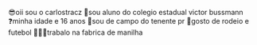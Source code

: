 😎oii sou o carlostracz
📒sou aluno do colegio estadual victor bussmann
❓minha idade e 16 anos
🚩sou de campo do tenente pr
🐴gosto de rodeio e futebol
👨🏻‍🏭trabalo na fabrica de manilha
